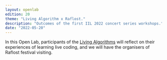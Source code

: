 ```yaml
---
layout: openlab
edition: 20
theme: "Living Algorithm x Raflost."
description: "Outcomes of the first IIL 2022 concert series workshops."
date: "2022-05-20"
---
```


In this Open Lab, participants of the <a href="https://iil.is/news/living-algorithms">Living Algorithms</a> will reflect on their experiences of learning live coding, and we will have the organisers of Raflost festival visiting.
